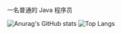 
一名普通的 Java 程序员

![Anurag's GitHub stats](https://github-readme-stats.vercel.app/api?username=cxhello&show_icons=true)
![Top Langs](https://github-readme-stats.vercel.app/api/top-langs/?username=cxhello&layout=compact)
